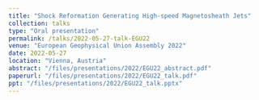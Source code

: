 ```yaml
---
title: "Shock Reformation Generating High-speed Magnetosheath Jets"
collection: talks
type: "Oral presentation"
permalink: /talks/2022-05-27-talk-EGU22
venue: "European Geophysical Union Assembly 2022"
date: 2022-05-27
location: "Vienna, Austria"
abstract: "/files/presentations/2022/EGU22_abstract.pdf"
paperurl: "/files/presentations/2022/EGU22_talk.pdf"
ppt: "/files/presentations/2022/EGU22_talk.pptx"
---
```

